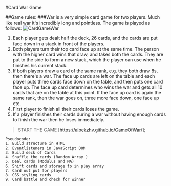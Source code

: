 #Card War Game

##Game rules:
###War is a very simple card game for two players. Much like real war it's incredibly long and pointless. The game is played as follows:
![CardGameWar](https://i.imgur.com/4fXLjFt.png)

1. Each player gets dealt half the deck, 26 cards, and the cards are put face down in a stack in front of the players.
2. Both players turn their top card face up at the same time. The person with the higher card wins that draw, and takes both the cards. They are put to the side to form a new stack, which the player can use when he finishes his current stack.
3. If both players draw a card of the same rank, e.g. they both draw 8s, then there's a war. The face up cards are left on the table and each player puts three cards face down on the table, and then puts one card face up. The face up card determines who wins the war and gets all 10 cards that are on the table at this point. If the face up card is again the same rank, then the war goes on, three more face down, one face up etc.
4. First player to finish all their cards loses the game.
5. If a player finishes their cards during a war without having enough cards to finish the war then he loses immediately.

>START THE GAME [https://aibekzhv.github.io/GameOfWar/];

```
Pseudocode:
1. Build structure in HTML
2. Eventlisteners in JavaScript DOM
3. Build deck of Cards
4. Shaffle the cards (Random Array )
5. Deal cards (Modulus and MA)
6. Shift cards and storage to in play array
7. Card out put for players
8. CSS styling cards
9. Card battle and check for winner

```